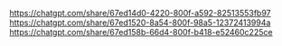 https://chatgpt.com/share/67ed14d0-4220-800f-a592-82513553fb97
https://chatgpt.com/share/67ed1520-8a54-800f-98a5-12372413994a
https://chatgpt.com/share/67ed158b-66d4-800f-b418-e52460c225ce